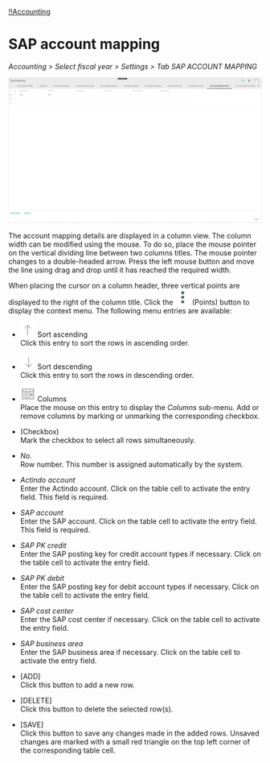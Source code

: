 [!!Accounting](RetailSuiteAccounting)

# SAP account mapping

*Accounting > Select fiscal year > Settings > Tab SAP ACCOUNT MAPPING*

![SAP account mapping](/Assets/Screenshots/RetailSuiteAccounting/Settings/SAPAccountMapping/SAPAccountMapping02.png "[SAP account mapping]")


The account mapping details are displayed in a column view. The column width can be modified using the mouse. To do so, place the mouse pointer on the vertical dividing line between two columns titles. The mouse pointer changes to a double-headed arrow. Press the left mouse button and move the line using drag and drop until it has reached the required width.


When placing the cursor on a column header, three vertical points are displayed to the right of the column title. Click the ![Points](/Assets/Icons/Points02.png "[Points]") (Points) button to display the context menu. The following menu entries are available:

- ![Sort ascending](/Assets/Icons/SortAscending.png "[Sort ascending]") Sort ascending  
  Click this entry to sort the rows in ascending order.
- ![Sort descending](/Assets/Icons/SortDescending.png "[Sort descending]") Sort descending  
  Click this entry to sort the rows in descending order.
- ![Columns](/Assets/Icons/Columns02.png "[Columns]") Columns  
  Place the mouse on this entry to display the *Columns* sub-menu. Add or remove columns by marking or unmarking the corresponding checkbox.


- (Checkbox)    
Mark the checkbox to select all rows simultaneously.

- *No.*  
Row number. This number is assigned automatically by the system.

- *Actindo account*  
Enter the Actindo account. Click on the table cell to activate the entry field. This field is required.

- *SAP account*  
Enter the SAP account. Click on the table cell to activate the entry field. This field is required.

- *SAP PK credit*  
Enter the SAP posting key for credit account types if necessary. Click on the table cell to activate the entry field.

- *SAP PK debit*  
Enter the SAP posting key for debit account types if necessary. Click on the table cell to activate the entry field.

- *SAP cost center*  
Enter the SAP cost center if necessary. Click on the table cell to activate the entry field.

- *SAP business area*  
Enter the SAP business area if necessary. Click on the table cell to activate the entry field.

[comment]: <> (BS Soll/Haben = Basic Set oder Büchungsschlüssel, EN = Posting key?)


- [ADD]  
Click this button to add a new row.

- [DELETE]  
Click this button to delete the selected row(s).

- [SAVE]  
Click this button to save any changes made in the added rows. Unsaved changes are marked with a small red triangle on the top left corner of the corresponding table cell.
